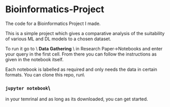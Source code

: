 # Bioinformatics-Project
The code for a Bioinformatics Project I made.

This is a simple project which gives a comparative analysis of the suitability of various ML and DL models to a chosen dataset.

To run it go to \ 
**Data Gathering** \ 
in Research Paper->Notebooks and enter your query in the first cell. From there you can follow the instructions as given in the notebook itself.

Each notebook is labelled as required and only needs the data in certain formats. You can clone this repo, run\
### `jupyter notebook`\
in your temrinal  and as long as its downloaded, you can get started. 

